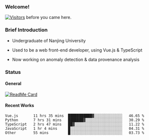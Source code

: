 ### Welcome!

[![Visitors](https://visitor-badge.laobi.icu/badge?page_id=HermitSun.HermitSun)]() before you came here.

### Brief Introduction

- Undergraduate of Nanjing University

- Used to be a web front-end developer, using Vue.js & TypeScript

- Now working on anomaly detection & data provenance analysis

### Status

#### General

[![ReadMe Card](https://github-readme-stats.hermitsun.vercel.app/api?username=HermitSun&count_private=true&show_icons=true)]()

#### Recent Works

<!--START_SECTION:waka-->
```text
Vue.js       11 hrs 35 mins  ███████████▓░░░░░░░░░░░░░   46.65 % 
Python       7 hrs 31 mins   ███████▓░░░░░░░░░░░░░░░░░   30.29 % 
TypeScript   2 hrs 47 mins   ██▓░░░░░░░░░░░░░░░░░░░░░░   11.22 % 
JavaScript   1 hr 4 mins     █░░░░░░░░░░░░░░░░░░░░░░░░   04.31 % 
Other        55 mins         █░░░░░░░░░░░░░░░░░░░░░░░░   03.73 % 
```
<!--END_SECTION:waka-->
